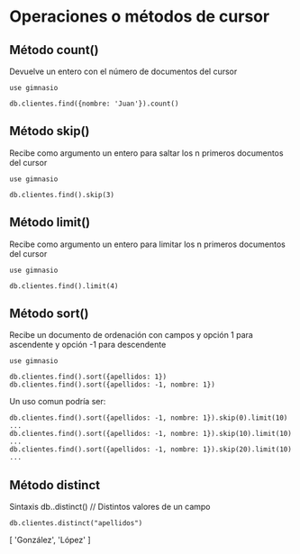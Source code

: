 # Operaciones o métodos de cursor

## Método count() 
Devuelve un entero con el número de documentos del cursor

```
use gimnasio

db.clientes.find({nombre: 'Juan'}).count()
```

## Método skip()
Recibe como argumento un entero para saltar los n primeros documentos
del cursor


```
use gimnasio

db.clientes.find().skip(3)
```


## Método limit()
Recibe como argumento un entero para limitar los n primeros documentos
del cursor


```
use gimnasio

db.clientes.find().limit(4)
```

## Método sort()
Recibe un documento de ordenación con campos y opción 1 para
ascendente y opción -1 para descendente

```
use gimnasio

db.clientes.find().sort({apellidos: 1})
db.clientes.find().sort({apellidos: -1, nombre: 1})
```

Un uso comun podría ser:

```
db.clientes.find().sort({apellidos: -1, nombre: 1}).skip(0).limit(10)
...
db.clientes.find().sort({apellidos: -1, nombre: 1}).skip(10).limit(10)
...
db.clientes.find().sort({apellidos: -1, nombre: 1}).skip(20).limit(10)
...
```

## Método distinct

Sintaxis
db.<coleccion>.distinct(<campo>) // Distintos valores de un campo


```
db.clientes.distinct("apellidos")
```
[ 'González', 'López' ]